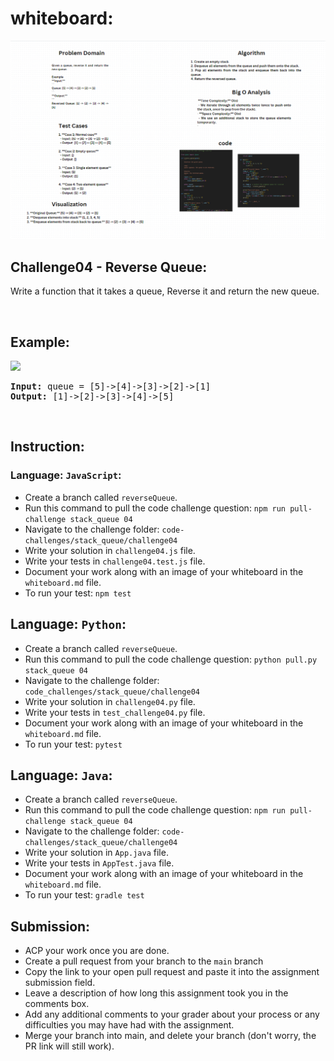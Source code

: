 

# whiteboard:
![](./challenge04-stack.png)

## Challenge04 - Reverse Queue:
Write a function that it takes a queue, Reverse it and return the new queue.</p>

&nbsp;

## Example:
![](/assets/Stack%26Queue/reverseQueue.jpg)

<pre><strong>Input:</strong> queue = [5]->[4]->[3]->[2]->[1]
<strong>Output:</strong> [1]->[2]->[3]->[4]->[5]
</pre>

<br>

## Instruction:

### Language: `JavaScript`:

* Create a branch called `reverseQueue`.
* Run this command to pull the code challenge question: `npm run pull-challenge stack_queue 04`
* Navigate to the challenge folder: `code-challenges/stack_queue/challenge04`
* Write your solution in `challenge04.js` file.
* Write your tests in `challenge04.test.js` file.
* Document your work along with an image of your whiteboard in the `whiteboard.md` file.
* To run your test: `npm test`

## Language: `Python`:

* Create a branch called `reverseQueue`.
* Run this command to pull the code challenge question: `python pull.py stack_queue 04`
* Navigate to the challenge folder: `code_challenges/stack_queue/challenge04`
* Write your solution in `challenge04.py` file.
* Write your tests in `test_challenge04.py` file.
* Document your work along with an image of your whiteboard in the `whiteboard.md` file.
* To run your test: `pytest`

## Language: `Java`:

* Create a branch called `reverseQueue`.
* Run this command to pull the code challenge question: `npm run pull-challenge stack_queue 04`
* Navigate to the challenge folder: `code-challenges/stack_queue/challenge04`
* Write your solution in `App.java` file.
* Write your tests in `AppTest.java` file.
* Document your work along with an image of your whiteboard in the `whiteboard.md` file.
* To run your test: `gradle test`

## Submission:
* ACP your work once you are done.
* Create a pull request from your branch to the `main` branch
* Copy the link to your open pull request and paste it into the assignment submission field.
* Leave a description of how long this assignment took you in the comments box.
* Add any additional comments to your grader about your process or any difficulties you may have had with the assignment.
* Merge your branch into main, and delete your branch (don't worry, the PR link will still work).





